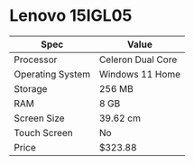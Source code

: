 # Lenovo 15IGL05

| Spec | Value |
|---|---|
| Processor | Celeron Dual Core |
| Operating System | Windows 11 Home |
| Storage | 256 MB |
| RAM | 8 GB |
| Screen Size | 39.62 cm |
| Touch Screen | No |
| Price | $323.88 |
